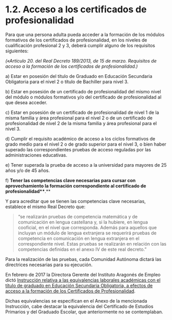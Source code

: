 # 1.2. Acceso a los certificados de profesionalidad

Para que una persona adulta pueda acceder a la formación de los módulos formativos de los certificados de profesionalidad, en los niveles de cualificación profesional 2 y 3, deberá cumplir alguno de los requisitos siguientes:

_\(«Artículo 20. del  Real Decreto 189/2013, de 15 de marzo.  Requisitos de acceso a la formación de los certificados de profesionalidad.\)_

a\) Estar en posesión del título de Graduado en Educación Secundaria Obligatoria para el nivel 2 o título de Bachiller para nivel 3.

b\) Estar en posesión de un certificado de profesionalidad del mismo nivel del módulo o módulos formativos y/o del certificado de profesionalidad al que desea acceder.

c\) Estar en posesión de un certificado de profesionalidad de nivel 1 de la misma familia y área profesional para el nivel 2 o de un certificado de profesionalidad de nivel 2 de la misma familia y área profesional para el nivel 3.

d\) Cumplir el requisito académico de acceso a los ciclos formativos de grado medio para el nivel 2 o de grado superior para el nivel 3, o bien haber superado las correspondientes pruebas de acceso reguladas por las administraciones educativas.

e\) Tener superada la prueba de acceso a la universidad para mayores de 25 años y/o de 45 años.

f\) **Tener las competencias clave necesarias para cursar con aprovechamiento la formación correspondiente al certificado de profesionalidad\*\***.\*\*

Y para acreditar que se tienen las competencias clave necesarias, establece el mismo Real Decreto que:

> “se realizarán pruebas de competencia matemática y de comunicación en lengua castellana y, si la hubiere, en lengua cooficial, en el nivel que corresponda. Además para aquellos que incluyan un módulo de lengua extranjera se requerirá pruebas de competencia en comunicación en lengua extranjera en el correspondiente nivel. Estas pruebas se realizarán en relación con las competencias definidas en el anexo IV de este real decreto.”

Para la realización de las pruebas, cada Comunidad Autónoma dictará las  directrices necesarias para su ejecución.

En febrero de 2017 la Directora Gerente del Instituto Aragonés de Empleo dictó [Instrucción relativa a las equivalencias laborales académicas con el título de graduado en Educación Secundaria Obligatoria, a efectos de acceso a la formación de los Certificados de Profesionalidad](https://github.com/catedu/formacion-de-entrada-en-educacion-de-personas-adultas/blob/master/InstruccionesEquivalencias_2017.pdf).

Dichas equivalencias se especifican en el Anexo de la mencionada Instrucción, cabe destacar la equivalencia del Certificado de Estudios Primarios y del Graduado Escolar, que anteriormente no se contemplaban.

